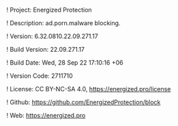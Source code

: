 ! Project: Energized Protection

! Description: ad.porn.malware blocking.

! Version: 6.32.0810.22.09.271.17

! Build Version: 22.09.271.17

! Build Date: Wed, 28 Sep 22 17:10:16 +06

! Version Code: 2711710

! License: CC BY-NC-SA 4.0, https://energized.pro/license

! Github: https://github.com/EnergizedProtection/block

! Web: https://energized.pro

